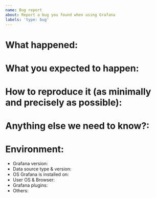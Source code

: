 ```yaml
---
name: Bug report
about: Report a bug you found when using Grafana
labels: 'type: bug'
---
```


<!--
Please use this template to create your bug report. By providing as much info as possible you help us understand the issue, reproduce it and resolve it for you quicker. Therefore take a couple of extra minutes to make sure you have provided all info needed.

PROTIP: record your screen and attach it as a gif to showcase the issue.

- Questions should be posted to: https://community.grafana.com
- Use query inspector to troubleshoot issues: https://bit.ly/2XNF6YS
- How to record and attach gif: https://bit.ly/2Mi8T6K
-->

# What happened:

# What you expected to happen:

# How to reproduce it (as minimally and precisely as possible):

# Anything else we need to know?:

# Environment:
- Grafana version:
- Data source type & version:
- OS Grafana is installed on:
- User OS & Browser:
- Grafana plugins:
- Others:
